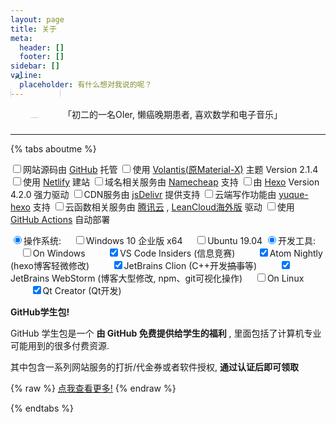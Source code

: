 ```yaml
---
layout: page
title: 关于
meta:
  header: []
  footer: []
sidebar: []
valine:
  placeholder: 有什么想对我说的呢？
---
```


<btns center circle wide>
<a style='padding-bottom:16px'>
<img style='height:80px;width:80px;border-radius:40px;margin-top:-64px;margin-bottom:12px' src="https://cdn.jsdelivr.net/gh/Linhk1606/Linhk1606@V1.0/me.jpg">
「初二的一名OIer, 懒癌晚期患者, 喜欢数学和电子音乐」
</a>
</btns>
<br>

---


{% tabs aboutme %}

<!-- tab 本站配置 -->

<input type="checkbox" class="blue indeterminate">网站源码由 [GitHub](https://github.com) 托管
<input type="checkbox" class="blue indeterminate">使用 [Volantis(原Material-X)](https://xaoxuu.com/wiki/volantis) 主题 Version 2.1.4
<input type="checkbox" class="blue indeterminate">使用 [Netlify](https://www.netlify.com) 建站
<input type="checkbox" class="blue indeterminate">域名相关服务由 [Namecheap](https://www.namecheap.com) 支持
<input type="checkbox" class="blue indeterminate">由 [Hexo](https://hexo.io/) Version 4.2.0 强力驱动
<input type="checkbox" class="blue indeterminate">CDN服务由 [jsDelivr](https://www.jsdelivr.com) 提供支持
<input type="checkbox" class="blue indeterminate">云端写作功能由 [yuque-hexo](https://github.com/x-cold/yuque-hexo) 支持
<input type="checkbox" class="blue indeterminate">云函数相关服务由 [腾讯云](https://cloud.tencent.com) , [LeanCloud海外版](https://leancloud.app) 驱动
<input type="checkbox" class="blue indeterminate">使用 [GitHub Actions](https://help.github.com/en/actions) 自动部署

<!-- endtab -->

<!-- tab 作者的「开发装备」 -->

<input type="radio" checked>操作系统:
&nbsp;&nbsp;&nbsp;&nbsp;<input type="checkbox" class="indeterminate orange">Windows 10 企业版 x64
&nbsp;&nbsp;&nbsp;&nbsp;<input type="checkbox" class="indeterminate orange">Ubuntu 19.04
<input type="radio" checked>开发工具:
&nbsp;&nbsp;&nbsp;&nbsp;<input type="checkbox" class="indeterminate orange">On Windows
&nbsp;&nbsp;&nbsp;&nbsp;&nbsp;&nbsp;&nbsp;&nbsp;<input type="checkbox" class="blue" checked="checked">VS Code Insiders (信息竞赛)
&nbsp;&nbsp;&nbsp;&nbsp;&nbsp;&nbsp;&nbsp;&nbsp;<input type="checkbox" class="blue" checked="checked">Atom Nightly (hexo博客轻微修改)
&nbsp;&nbsp;&nbsp;&nbsp;&nbsp;&nbsp;&nbsp;&nbsp;<input type="checkbox" class="blue" checked="checked">JetBrains Clion (C++开发~~搞事~~等)
&nbsp;&nbsp;&nbsp;&nbsp;&nbsp;&nbsp;&nbsp;&nbsp;<input type="checkbox" class="blue" checked="checked">JetBrains WebStorm (博客大型修改, npm、git可视化操作)
&nbsp;&nbsp;&nbsp;&nbsp;<input type="checkbox" class="indeterminate orange">On Linux
&nbsp;&nbsp;&nbsp;&nbsp;&nbsp;&nbsp;&nbsp;&nbsp;<input type="checkbox" class="blue" checked="checked">Qt Creator (Qt开发)

<!-- endtab -->

<!-- tab 福利 -->

**GitHub学生包!**

GitHub 学生包是一个 **由 GitHub 免费提供给学生的福利** , 里面包括了计算机专业可能用到的很多付费资源.

其中包含一系列网站服务的打折/代金券或者软件授权, **通过认证后即可领取**

{% raw %}
<btns rounded center>
<a href='https://education.github.com/pack'><i class='fab fa-github'></i>点我查看更多!</a>
</btns>
{% endraw %}

<!-- endtab -->

{% endtabs %}
